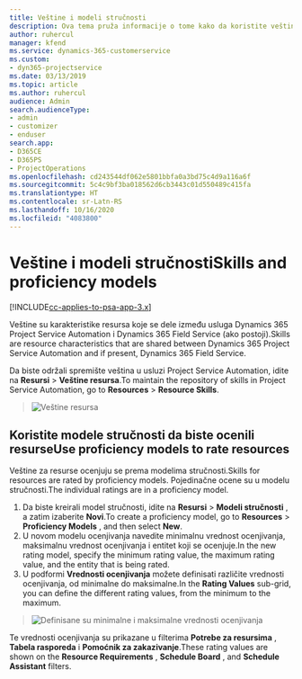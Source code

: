 ```yaml
---
title: Veštine i modeli stručnosti
description: Ova tema pruža informacije o tome kako da koristite veštine i modele stručnosti.
author: ruhercul
manager: kfend
ms.service: dynamics-365-customerservice
ms.custom:
- dyn365-projectservice
ms.date: 03/13/2019
ms.topic: article
ms.author: ruhercul
audience: Admin
search.audienceType:
- admin
- customizer
- enduser
search.app:
- D365CE
- D365PS
- ProjectOperations
ms.openlocfilehash: cd243544df062e5801bbfa0a3bd75c4d9a116a6f
ms.sourcegitcommit: 5c4c9bf3ba018562d6cb3443c01d550489c415fa
ms.translationtype: HT
ms.contentlocale: sr-Latn-RS
ms.lasthandoff: 10/16/2020
ms.locfileid: "4083800"
---
```

# <a name="skills-and-proficiency-models"></a><span data-ttu-id="6c9a4-103">Veštine i modeli stručnosti</span><span class="sxs-lookup"><span data-stu-id="6c9a4-103">Skills and proficiency models</span></span>

[!INCLUDE[cc-applies-to-psa-app-3.x](../includes/cc-applies-to-psa-app-3x.md)]

<span data-ttu-id="6c9a4-104">Veštine su karakteristike resursa koje se dele između usluga Dynamics 365 Project Service Automation i Dynamics 365 Field Service (ako postoji).</span><span class="sxs-lookup"><span data-stu-id="6c9a4-104">Skills are resource characteristics that are shared between Dynamics 365 Project Service Automation and if present, Dynamics 365 Field Service.</span></span> 

<span data-ttu-id="6c9a4-105">Da biste održali spremište veština u usluzi Project Service Automation, idite na **Resursi** \> **Veštine resursa**.</span><span class="sxs-lookup"><span data-stu-id="6c9a4-105">To maintain the repository of skills in Project Service Automation, go to **Resources** \> **Resource Skills**.</span></span> 

> ![Veštine resursa](media/Resource-Management-image84.png)

## <a name="use-proficiency-models-to-rate-resources"></a><span data-ttu-id="6c9a4-107">Koristite modele stručnosti da biste ocenili resurse</span><span class="sxs-lookup"><span data-stu-id="6c9a4-107">Use proficiency models to rate resources</span></span>

<span data-ttu-id="6c9a4-108">Veštine za resurse ocenjuju se prema modelima stručnosti.</span><span class="sxs-lookup"><span data-stu-id="6c9a4-108">Skills for resources are rated by proficiency models.</span></span> <span data-ttu-id="6c9a4-109">Pojedinačne ocene su u modelu stručnosti.</span><span class="sxs-lookup"><span data-stu-id="6c9a4-109">The individual ratings are in a proficiency model.</span></span> 

1. <span data-ttu-id="6c9a4-110">Da biste kreirali model stručnosti, idite na **Resursi** \> **Modeli stručnosti** , a zatim izaberite **Novi**.</span><span class="sxs-lookup"><span data-stu-id="6c9a4-110">To create a proficiency model, go to **Resources** \> **Proficiency Models** , and then select **New**.</span></span>
2. <span data-ttu-id="6c9a4-111">U novom modelu ocenjivanja navedite minimalnu vrednost ocenjivanja, maksimalnu vrednost ocenjivanja i entitet koji se ocenjuje.</span><span class="sxs-lookup"><span data-stu-id="6c9a4-111">In the new rating model, specify the minimum rating value, the maximum rating value, and the entity that is being rated.</span></span>
3. <span data-ttu-id="6c9a4-112">U podformi **Vrednosti ocenjivanja** možete definisati različite vrednosti ocenjivanja, od minimalne do maksimalne.</span><span class="sxs-lookup"><span data-stu-id="6c9a4-112">In the **Rating Values** sub-grid, you can define the different rating values, from the minimum to the maximum.</span></span>

> ![Definisane su minimalne i maksimalne vrednosti ocenjivanja](media/Resource-Management-image85.png)

<span data-ttu-id="6c9a4-114">Te vrednosti ocenjivanja su prikazane u filterima **Potrebe za resursima** , **Tabela rasporeda** i **Pomoćnik za zakazivanje**.</span><span class="sxs-lookup"><span data-stu-id="6c9a4-114">These rating values are shown on the **Resource Requirements** , **Schedule Board** , and **Schedule Assistant** filters.</span></span>
